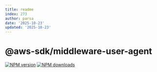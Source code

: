 ```yaml
---
title: readme
index: 273
author: parsa
date: '2025-10-23'
updated: '2025-10-23'
---
```

# @aws-sdk/middleware-user-agent

[![NPM version](https://img.shields.io/npm/v/@aws-sdk/middleware-user-agent/latest.svg)](https://www.npmjs.com/package/@aws-sdk/middleware-user-agent)
[![NPM downloads](https://img.shields.io/npm/dm/@aws-sdk/middleware-user-agent.svg)](https://www.npmjs.com/package/@aws-sdk/middleware-user-agent)
